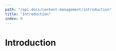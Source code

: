 ```yaml
---
path: "/api-docs/content-management/introduction"
title: "Introduction"
index: 0
---
```


# Introduction